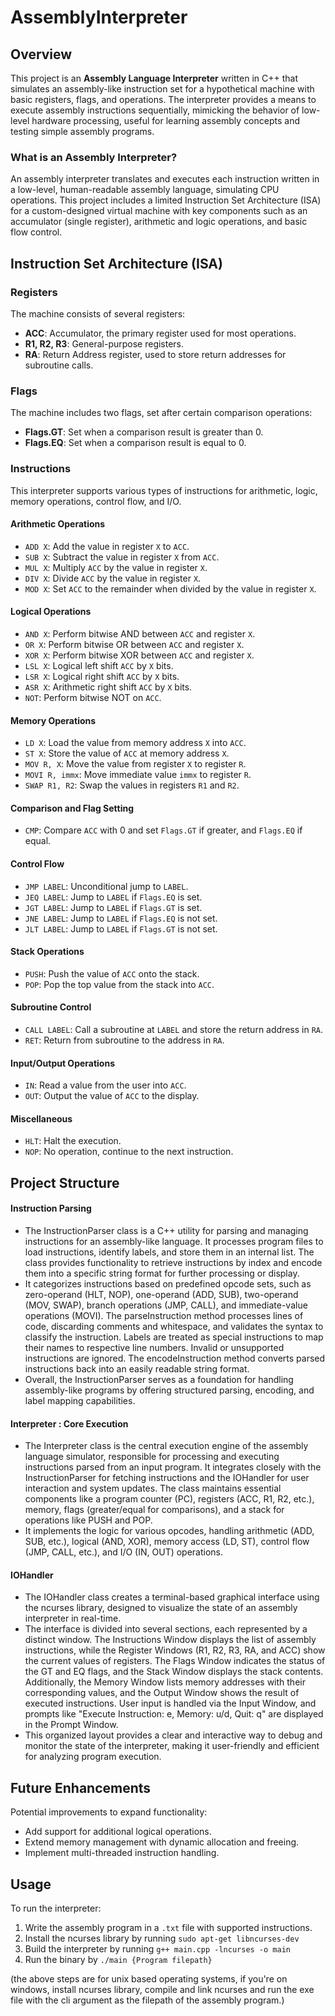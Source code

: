 # AssemblyInterpreter

## Overview
This project is an **Assembly Language Interpreter** written in C++ that simulates an assembly-like instruction set for a hypothetical machine with basic registers, flags, and operations. The interpreter provides a means to execute assembly instructions sequentially, mimicking the behavior of low-level hardware processing, useful for learning assembly concepts and testing simple assembly programs.

### What is an Assembly Interpreter?
An assembly interpreter translates and executes each instruction written in a low-level, human-readable assembly language, simulating CPU operations. This project includes a limited Instruction Set Architecture (ISA) for a custom-designed virtual machine with key components such as an accumulator (single register), arithmetic and logic operations, and basic flow control.

## Instruction Set Architecture (ISA)

### Registers
The machine consists of several registers:
- **ACC**: Accumulator, the primary register used for most operations.
- **R1, R2, R3**: General-purpose registers.
- **RA**: Return Address register, used to store return addresses for subroutine calls.

### Flags
The machine includes two flags, set after certain comparison operations:
- **Flags.GT**: Set when a comparison result is greater than 0.
- **Flags.EQ**: Set when a comparison result is equal to 0.

### Instructions
This interpreter supports various types of instructions for arithmetic, logic, memory operations, control flow, and I/O.

#### Arithmetic Operations
- `ADD X`: Add the value in register `X` to `ACC`.
- `SUB X`: Subtract the value in register `X` from `ACC`.
- `MUL X`: Multiply `ACC` by the value in register `X`.
- `DIV X`: Divide `ACC` by the value in register `X`.
- `MOD X`: Set `ACC` to the remainder when divided by the value in register `X`.

#### Logical Operations
- `AND X`: Perform bitwise AND between `ACC` and register `X`.
- `OR X`: Perform bitwise OR between `ACC` and register `X`.
- `XOR X`: Perform bitwise XOR between `ACC` and register `X`.
- `LSL X`: Logical left shift `ACC` by `X` bits.
- `LSR X`: Logical right shift `ACC` by `X` bits.
- `ASR X`: Arithmetic right shift `ACC` by `X` bits.
- `NOT`: Perform bitwise NOT on `ACC`.

#### Memory Operations
- `LD X`: Load the value from memory address `X` into `ACC`.
- `ST X`: Store the value of `ACC` at memory address `X`.
- `MOV R, X`: Move the value from register `X` to register `R`.
- `MOVI R, immx`: Move immediate value `immx` to register `R`.
- `SWAP R1, R2`: Swap the values in registers `R1` and `R2`.

#### Comparison and Flag Setting
- `CMP`: Compare `ACC` with 0 and set `Flags.GT` if greater, and `Flags.EQ` if equal.

#### Control Flow
- `JMP LABEL`: Unconditional jump to `LABEL`.
- `JEQ LABEL`: Jump to `LABEL` if `Flags.EQ` is set.
- `JGT LABEL`: Jump to `LABEL` if `Flags.GT` is set.
- `JNE LABEL`: Jump to `LABEL` if `Flags.EQ` is not set.
- `JLT LABEL`: Jump to `LABEL` if `Flags.GT` is not set.

#### Stack Operations
- `PUSH`: Push the value of `ACC` onto the stack.
- `POP`: Pop the top value from the stack into `ACC`.

#### Subroutine Control
- `CALL LABEL`: Call a subroutine at `LABEL` and store the return address in `RA`.
- `RET`: Return from subroutine to the address in `RA`.

#### Input/Output Operations
- `IN`: Read a value from the user into `ACC`.
- `OUT`: Output the value of `ACC` to the display.

#### Miscellaneous
- `HLT`: Halt the execution.
- `NOP`: No operation, continue to the next instruction.

## Project Structure
#### Instruction Parsing
- The InstructionParser class is a C++ utility for parsing and managing instructions for an assembly-like language. It processes program files to load instructions, identify labels, and store them in an internal list. The class provides functionality to retrieve instructions by index and encode them into a specific string format for further processing or display. 
- It categorizes instructions based on predefined opcode sets, such as zero-operand (HLT, NOP), one-operand (ADD, SUB), two-operand (MOV, SWAP), branch operations (JMP, CALL), and immediate-value operations (MOVI). The parseInstruction method processes lines of code, discarding comments and whitespace, and validates the syntax to classify the instruction. Labels are treated as special instructions to map their names to respective line numbers. Invalid or unsupported instructions are ignored. The encodeInstruction method converts parsed instructions back into an easily readable string format. 
- Overall, the InstructionParser serves as a foundation for handling assembly-like programs by offering structured parsing, encoding, and label mapping capabilities.

#### Interpreter : Core Execution
- The Interpreter class is the central execution engine of the assembly language simulator, responsible for processing and executing instructions parsed from an input program. It integrates closely with the InstructionParser for fetching instructions and the IOHandler for user interaction and system updates. The class maintains essential components like a program counter (PC), registers (ACC, R1, R2, etc.), memory, flags (greater/equal for comparisons), and a stack for operations like PUSH and POP.
- It implements the logic for various opcodes, handling arithmetic (ADD, SUB, etc.), logical (AND, XOR), memory access (LD, ST), control flow (JMP, CALL, etc.), and I/O (IN, OUT) operations.



#### IOHandler
- The IOHandler class creates a terminal-based graphical interface using the ncurses library, designed to visualize the state of an assembly interpreter in real-time. 
- The interface is divided into several sections, each represented by a distinct window. The Instructions Window displays the list of assembly instructions, while the Register Windows (R1, R2, R3, RA, and ACC) show the current values of registers. The Flags Window indicates the status of the GT and EQ flags, and the Stack Window displays the stack contents. Additionally, the Memory Window lists memory addresses with their corresponding values, and the Output Window shows the result of executed instructions. User input is handled via the Input Window, and prompts like "Execute Instruction: e, Memory: u/d, Quit: q" are displayed in the Prompt Window. 
- This organized layout provides a clear and interactive way to debug and monitor the state of the interpreter, making it user-friendly and efficient for analyzing program execution.

## Future Enhancements
Potential improvements to expand functionality:
- Add support for additional logical operations.
- Extend memory management with dynamic allocation and freeing.
- Implement multi-threaded instruction handling.

## Usage

To run the interpreter:
1. Write the assembly program in a `.txt` file with supported instructions.
2. Install the ncurses library by running `sudo apt-get libncurses-dev`
3. Build the interpreter by running `g++ main.cpp -lncurses -o main`
4. Run the binary by `./main {Program filepath}`

(the above steps are for unix based operating systems, if you're on windows, install ncurses library, compile and link ncurses and run the exe file with the cli argument as the filepath of the assembly program.)
